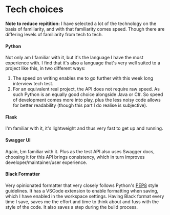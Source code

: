 # Tech choices

**Note to reduce repitition:** I have selected a lot of the technology on the basis of familiarity, and with
that familiarity comes speed. Though there are differing levels of familiarity from tech to tech.

#### Python

Not only am I familiar with it, but it's the language I have the most experience with. I find that it's also
a language that's very well suited to a project like this, in two different ways:

1. The speed on writing enables me to go further with this week long interview tech test.
2. For an equivalent real project, the API does not require raw speed. As such Python is an equally good choice
alongside Java or C#. So speed of development comes more into play, plus the less noisy code allows for better
readability (though this part I do realise is subjective).

#### Flask

I'm familiar with it, it's lightweight and thus very fast to get up and running.

#### Swagger UI

Again, I;m familiar with it. Plus as the test API also uses Swagger docs, choosing it for this API brings
consistency, which in turn improves developer/maintainer/user experience.

#### Black Formatter

Very opinionated formatter that very closely follows Python's [PEP8](https://peps.python.org/pep-0008/) style
guidelines. It has a VSCode extension to enable formatting when saving, which I have enabled in the workspace
settings. Having Black format every time I save, saves me the effort and time to think about and fuss with
the style of the code. It also saves a step during the build process.